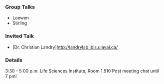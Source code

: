 ### Group Talks

* Loewen
* Stirling

### Invited Talk

* [Dr. Christian Landry]http://landrylab.ibis.ulaval.ca/

### Details

3:30 - 5:00 p.m.
Life Sciences Institute, Room 1.510
Post meeting chat until 7 pm!


